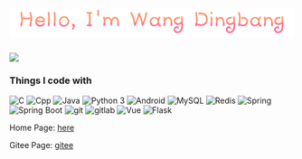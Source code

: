 <!-- @format -->

<h1 align="center">
  <img src="assets/wangdingbang.png" alt="Wang Dingbang" />
</h1>

 
 <a  href="https://github.com/haust-Kevin/github-readme-stats"><img align="center" src="https://github-readme-stats.vercel.app/api/top-langs/?username=haust-Kevin&layout=compact&theme=buefy&hide_border=true" /></a> 
 
 

 

<h3>Things I code with</h3>
<p>
<img alt="C" src="https://img.shields.io/badge/-C-00599C?style=flat&logo=c&logoColor=white" />
<img alt="Cpp" src="https://img.shields.io/badge/-C++-00599C?style=flat&logo=cplusplus&logoColor=white" />
<img alt="Java" src="https://img.shields.io/badge/-Java-ED8B00?style=flat&logo=openjdk&logoColor=white" />
<img alt="Python 3" src="https://img.shields.io/badge/-Python_3-f4d43a?style=flat&logo=python" />
<img alt="Android" src="https://img.shields.io/badge/-Android-white?style=flat&logo=Android" /> 
<img alt="MySQL" src="https://img.shields.io/badge/-MySQL-1d608f?style=flat&logo=MySQL&logoColor=white" />
<img alt="Redis" src="https://img.shields.io/badge/-Redis-ea2845?style=flat&logo=redis&logoColor=white" />
<img alt="Spring" src="https://img.shields.io/badge/-Spring-6DB33F?style=flat&logo=spring&logoColor=white" />
<img alt="Spring Boot" src="https://img.shields.io/badge/-Spring_Boot-6DB33F?style=flat&logo=springboot&logoColor=white" />
<img alt="git" src="https://img.shields.io/badge/-Git-grey?style=flat&logo=git" />
<img alt="gitlab" src="https://img.shields.io/badge/-gitlab-330f63?style=flat&logo=gitlab" />
<img alt="Vue" src="https://img.shields.io/badge/-Vue.js-35495e?style=flat&logo=vue.js" />
<img alt="Flask" src="https://img.shields.io/badge/-Flask-grey?style=flat&logo=Flask" />

Home Page: [here](https://haust-kevin.github.io/blog/)

Gitee Page: [gitee](https://gitee.com/little-sweet-cookie)
  
<!-- <h3>Github Profile</h3>

![Metrics](https://metrics.lecoq.io/haust-Kevin?template=classic&lines=1&base=header%2C%20activity%2C%20community%2C%20repositories%2C%20metadata&base.indepth=false&base.hireable=false&base.skip=false&lines=false&lines.sections=base&lines.repositories.limit=4&lines.history.limit=1&config.timezone=Etc%2FGMT-8) -->
